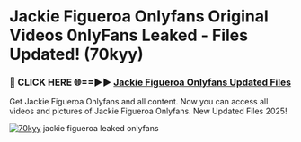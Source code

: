# Jackie Figueroa Onlyfans Original Videos 0nlyFans Leaked - Files Updated! (70kyy)

<h3>🔴 CLICK HERE 🌐==►► <a href="https://tinyurl.com/3hn5wdd3" rel="nofollow">Jackie Figueroa Onlyfans Updated Files</a></h3>

Get Jackie Figueroa Onlyfans and all content. Now you can access all videos and pictures of Jackie Figueroa Onlyfans. New Updated Files 2025!

[![70kyy](https://i.imgur.com/4HnBqBT.gif)](https://tinyurl.com/3hn5wdd3)
jackie figueroa leaked onlyfans